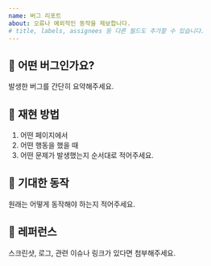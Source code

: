 ```yaml
---
name: 버그 리포트
about: 오류나 예외적인 동작을 제보합니다.
# title, labels, assignees 등 다른 필드도 추가할 수 있습니다.
---
```

## 🐛 어떤 버그인가요?

발생한 버그를 간단히 요약해주세요.

## 🔁 재현 방법
1. 어떤 페이지에서
2. 어떤 행동을 했을 때
3. 어떤 문제가 발생했는지 순서대로 적어주세요.

## 🤔 기대한 동작

원래는 어떻게 동작해야 하는지 적어주세요.

## 🔗 레퍼런스

스크린샷, 로그, 관련 이슈나 링크가 있다면 첨부해주세요.
